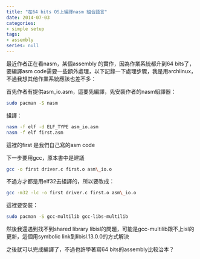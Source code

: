 ```yaml
---
title: "在64 bits OS上編譯nasm 組合語言"
date: 2014-07-03
categories:
- simple setup
tags:
- assembly
series: null
---
```


最近作者正在看nasm，某個assembly 的實作，因為作業系統都升到64 bits了，要編譯asm code需要一些額外處理，以下記錄一下處理步驟，我是用archlinux，不過我想其他作業系統應該也差不多：  
<!--more-->

首先作者有提供asm\_io.asm，這要先編譯，先安裝作者的nasm組譯器：  
```bash
sudo pacman -S nasm  
```

組譯：  
```bash
nasm -f elf -d ELF_TYPE asm_io.asm  
nasm -f elf first.asm  
```
這裡的first 是我們自己寫的asm code  

下一步要用gcc，原本書中是建議  
```bash
gcc -o first driver.c first.o asm\_io.o  
```
不過方才都是用elf32去組譯的，所以要改成：  
```bash
gcc -m32 -lc -o first driver.c first.o asm\_io.o  
```

這裡要安裝：  
```bash
sudo pacman -S gcc-multilib gcc-libs-multilib  
```
然後我還遇到找不到shared library libisl的問題，可能是gcc-multilib跟不上isl的更新，這個用symbolic link到libisl.13.0.0的方式解決  

之後就可以完成編譯了，不過也許學著寫64 bits的assembly比較治本？